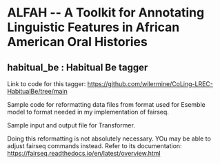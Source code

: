 # ALFAH -- A Toolkit for Annotating Linguistic Features in African American Oral Histories

## habitual_be : Habitual Be tagger
Link to code for this tagger: https://github.com/wilermine/CoLing-LREC-HabitualBe/tree/main

Sample code for reformatting data files from format used for Esemble model to format needed in my implementation of fairseq. 

Sample input and output file for Transformer.

Doing this reformatting is not absolutely necessary. YOu may be able to adjust fairseq commands instead. Refer to its documentation: https://fairseq.readthedocs.io/en/latest/overview.html

